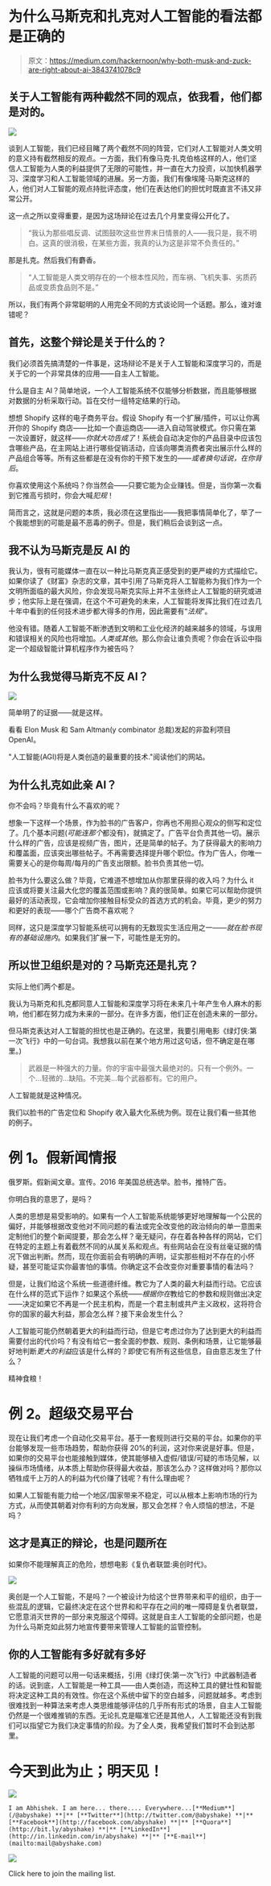 # 为什么马斯克和扎克对人工智能的看法都是正确的

> 原文：<https://medium.com/hackernoon/why-both-musk-and-zuck-are-right-about-ai-3843741078c9>

## 关于人工智能有两种截然不同的观点，依我看，他们都是对的。

![](img/765f64f28d6b94ad34603e8e9296ea8b.png)

谈到人工智能，我们已经目睹了两个截然不同的阵营，它们对人工智能对人类文明的意义持有截然相反的观点。一方面，我们有像马克·扎克伯格这样的人，他们坚信人工智能为人类的利益提供了无限的可能性，并一直在大力投资，以加快机器学习、深度学习和人工智能领域的进展。另一方面，我们有像埃隆·马斯克这样的人，他们对人工智能的观点持批评态度，他们在表达他们的担忧时既直言不讳又非常公开。

这一点之所以变得重要，是因为这场辩论在过去几个月里变得公开化了。

> “我认为那些唱反调、试图鼓吹这些世界末日情景的人——我只是，我不明白。这真的很消极，在某些方面，我真的认为这是非常不负责任的。”

那是扎克。然后我们有麝香。

> “人工智能是人类文明存在的一个根本性风险，而车祸、飞机失事、劣质药品或变质食品则不是。”

所以，我们有两个非常聪明的人用完全不同的方式谈论同一个话题。那么，谁对谁错呢？

## 首先，这整个辩论是关于什么的？

我们必须首先搞清楚的一件事是，这场辩论不是关于人工智能和深度学习的，而是关于它的一个非常具体的应用——自主人工智能。

什么是自主 AI？简单地说，一个人工智能系统不仅能够分析数据，而且能够根据对数据的分析采取行动。旨在交付一组特定结果的行动。

想想 Shopify 这样的电子商务平台。假设 Shopify 有一个扩展/插件，可以让你离开你的 Shopify 商店——比如一个直运商店——进入自动驾驶模式。你只需在第一次设置好，就这样——*你就大功告成了*！系统会自动决定你的产品目录中应该包含哪些产品，在主网站上进行哪些促销活动，应该向哪类消费者突出展示什么样的产品组合等等。所有这些都是在没有你的干预下发生的——*或者换句话说，在你背后*。

你喜欢使用这个系统吗？你当然会——只要它能为企业赚钱。但是，当你第一次看到它推高亏损时，你会大喊*犯规*！

简而言之，这就是问题的本质，我必须在这里指出——我把事情简单化了，举了一个我能想到的可能是最不恶毒的例子。但是，我们稍后会谈到这一点。

## 我不认为马斯克是反 AI 的

我认为，很有可能媒体一直在以一种比马斯克真正感受到的更严峻的方式描绘它。如果你读了《财富》杂志的文章，其中引用了马斯克将人工智能称为我们作为一个文明所面临的最大风险，你会发现马斯克实际上并不主张终止人工智能的研究或进步；他实际上是在强调，在这个不可避免的未来，人工智能将发挥比我们在过去几十年中看到的任何技术进步都大得多的作用，因此需要有“*法规*”。

他没有错。随着人工智能不断渗透到文明和工业化经济的越来越多的领域，与误用和错误相关的风险也将增加。*人类或其他*。那么你会让谁负责呢？你会在诉讼中指定一个超级智能计算机程序作为被告吗？

## 为什么我觉得马斯克不反 AI？

![](img/4b2fb1acadc3339332671be07b175f10.png)

简单明了的证据——就是这样。

看看 Elon Musk 和 Sam Altman(y combinator 总裁)发起的非盈利项目 OpenAI。

"人工智能(AGI)将是人类创造的最重要的技术."阅读他们的网站。

## 为什么扎克如此亲 AI？

你不会吗？毕竟有什么不喜欢的呢？

想象一下这样一个场景，作为脸书的广告客户，你再也不用担心观众的侧写和定位了。几个基本问题(*可能连那个*都没有)，就搞定了。广告平台负责其他一切。展示什么样的广告，应该是视频广告，图片，还是简单的帖子。为了获得最大的影响力和覆盖面，应该突出哪些帖子。不再需要选择提升哪个职位。作为广告人，你唯一需要关心的是你每周/每月的广告支出限额。脸书负责其他一切。

脸书为什么要这么做？毕竟，它难道不想增加从你那里获得的收入吗？为什么 it 应该或将要关注最大化您的覆盖范围或影响？真的很简单。如果它可以帮助你提供最好的活动表现，它会增加你接触目标受众的首选方式的机会。毕竟，更少的努力和更好的表现——哪个广告商不喜欢呢？

同样，这只是深度学习智能系统可以拥有的无数现实生活应用之一——*就在脸书现有的基础设施内*。如果我们扩展一下，可能性是无穷的。

## 所以世卫组织是对的？马斯克还是扎克？

实际上他们两个都是。

我认为马斯克和扎克都同意人工智能和深度学习将在未来几十年产生令人麻木的影响，他们都在努力成为未来的一部分。在许多方面，他们正在创造未来的一部分。

但马斯克表达对人工智能的担忧也是正确的。在这里，我要引用电影《绿灯侠:第一次飞行》中的一句台词。我想我以前在某个地方用过这句话，但不确定是在哪里。)

> 武器是一种强大的力量。你的宇宙中最强大最绝对的。只有一个例外。一个…轻微的…缺陷。不完美…每个武器都有。它的用户。

人工智能就是这种情况。

我们以脸书的广告定位和 Shopify 收入最大化系统为例。现在让我们看一些其他的例子。

# 例 1。假新闻情报

俄罗斯。假新闻文章。宣传。2016 年美国总统选举。脸书，推特广告。

你明白我的意思了，是吗？

人类的思想是易受影响的。如果有一个人工智能系统能够更好地理解每一个公民的偏好，并能够根据改变他对不同问题的看法或完全改变他的政治倾向的单一意图来定制他们的整个新闻提要，那会怎么样？毫无疑问，存在着各种各样的网站，它们在特定的主题上有着截然不同的从属关系和观点。有些网站会在没有丝毫证据的情况下做出判断。然而，现在你面前会有明确的声明，证实那些相对不存在的小怀疑，甚至可能证实你最害怕的事情。你确定这不会改变你对重要事情的看法吗？

但是，让我们给这个系统一些道德纤维。教它为了人类的最大利益而行动。它应该在什么样的范式下运作？如果这个系统——*根据你在*教给它的参数和规则做出决定——决定如果它不再是一个民主机构，而是一个君主制或共产主义政权，这将符合你的国家的最大利益，那会怎么样？接下来会发生什么？

人工智能可能仍然朝着更大的利益而行动，但是它考虑过你为了达到更大的利益而需要付出的代价吗？有没有给它一套全面的参数、规则、条例和场景，让它能够最好地判断*更大的利益*应该是什么样的？即使它有所有这些信息，自由意志发生了什么？

精神食粮！

# 例 2。超级交易平台

现在让我们考虑一个自动化交易平台。基于一套规则进行交易的平台。如果你的平台能够发现一些市场趋势，帮助你获得 20%的利润，这对你来说是好事。但是，如果你的交易平台也能接触到媒体，使其能够植入虚假/错误/可疑的市场见解，以操纵市场情绪，从本质上帮助你获得最大收益，那该怎么办？这样做对吗？那你以牺牲成千上万的人的利益为代价赚了钱呢？有什么理由呢？

如果人工智能有能力给一个地区/国家带来不稳定，可以从根本上影响市场的行为方式，从而使其朝着对你有利的方向发展，那又会怎样？令人烦恼的想法，不是吗？

## 这才是真正的辩论，也是问题所在

如果你不能理解真正的危险，想想电影《复仇者联盟:奥创时代》。

![](img/c7e1907e4965dadaf41fea0668eff4ca.png)

奥创是一个人工智能，不是吗？一个被设计为给这个世界带来和平的组织，由于一些混乱的逻辑，它最终决定在这个世界和和平存在之间的唯一障碍是复仇者联盟，它愿意消灭世界的一部分来克服这个障碍。这就是自主人工智能的全部问题，也是为什么马斯克如此努力地宣传要带来管理人工智能的监管控制。

## 你的人工智能有多好就有多好

人工智能的问题可以用一句话来概括，引用《绿灯侠:第一次飞行》中武器制造者的话。说到底，人工智能是一种工具——由人类创造，而这种工具的健壮性和智能将决定这种工具的有效性。你在这个系统中留下的空白越多，问题就越多。考虑到很难找到一种算法来考虑人类思维能够评估的几乎所有形式的场景，自主人工智能仍然是一个很难推销的东西。无论扎克是瞄准它还是其他人，人工智能还没有到我们可以指望它为我们决定事情的阶段。为了全人类，我希望我们暂时不会到达那里。

# 今天到此为止；明天见！

![](img/1a004115101bd35464186ee7e693a69d.png)

```
I am Abhishek. I am here... there.... Everywhere...[**Medium**](/@abyshake) **|** [**Twitter**](http://twitter.com/@abyshake) **|** [**Facebook**](http://facebook.com/abyshake) **|** [**Quora**](http://bit.ly/abyshake) **|** [**LinkedIn**](http://in.linkedin.com/in/abyshake) **|** [**E-mail**](mailto:mail@abyshake.com)
```

[![](img/7ae1f75c4531aebcbb962bef1645ad9e.png)](https://upscri.be/a5ccb9/)

Click here to join the mailing list.